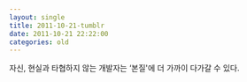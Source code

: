 ```yaml
---
layout: single
title: 2011-10-21-tumblr
date: 2011-10-21 22:22:00
categories: old
---
```

자신, 현실과 타협하지 않는 개발자는 ‘본질'에 더 가까이 다가갈 수 있다.

